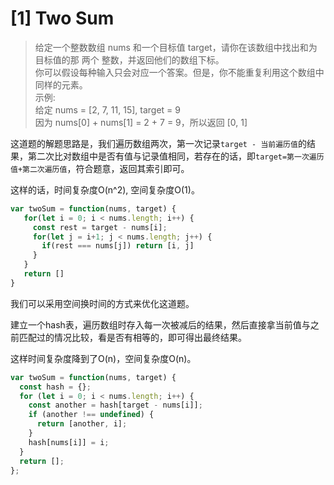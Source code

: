 # [1] Two Sum

>给定一个整数数组 nums 和一个目标值 target，请你在该数组中找出和为目标值的那 两个 整数，并返回他们的数组下标。\
>你可以假设每种输入只会对应一个答案。但是，你不能重复利用这个数组中同样的元素。\
>示例:\
>给定 nums = [2, 7, 11, 15], target = 9\
>因为 nums[0] + nums[1] = 2 + 7 = 9，所以返回 [0, 1]

这道题的解题思路是，我们遍历数组两次，第一次记录`target - 当前遍历值`的结果，第二次比对数组中是否有值与记录值相同，若存在的话，即`target=第一次遍历值+第二次遍历值`，符合题意，返回其索引即可。

这样的话，时间复杂度O(n^2), 空间复杂度O(1)。

```js
var twoSum = function(nums, target) {
   for(let i = 0; i < nums.length; i++) {
     const rest = target - nums[i];
     for(let j = i+1; j < nums.length; j++) {
       if(rest === nums[j]) return [i, j]
     }
   }
   return []
}
```

我们可以采用空间换时间的方式来优化这道题。

建立一个hash表，遍历数组时存入每一次被减后的结果，然后直接拿当前值与之前匹配过的情况比较，看是否有相等的，即可得出最终结果。

这样时间复杂度降到了O(n)，空间复杂度O(n)。

```js
var twoSum = function(nums, target) {
  const hash = {};
  for (let i = 0; i < nums.length; i++) {
    const another = hash[target - nums[i]];
    if (another !== undefined) {
      return [another, i];
    }
    hash[nums[i]] = i;
  }
  return [];
};
```
